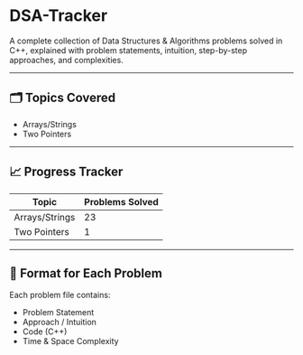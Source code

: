 # DSA-Tracker
A complete collection of Data Structures &amp; Algorithms problems solved in C++, explained with problem statements, intuition, step-by-step approaches, and complexities.

---

## 🗂️ Topics Covered
- Arrays/Strings
- Two Pointers
  
---

## 📈 Progress Tracker
| Topic | Problems Solved |
|--------|-----------------|
| Arrays/Strings | 23|
| Two Pointers   | 1 | 

---

## 🧩 Format for Each Problem
Each problem file contains:
- Problem Statement
- Approach / Intuition
- Code (C++)
- Time & Space Complexity
